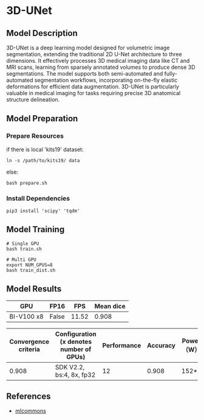 # 3D-UNet

## Model Description

3D-UNet is a deep learning model designed for volumetric image segmentation, extending the traditional 2D U-Net
architecture to three dimensions. It effectively processes 3D medical imaging data like CT and MRI scans, learning from
sparsely annotated volumes to produce dense 3D segmentations. The model supports both semi-automated and fully-automated
segmentation workflows, incorporating on-the-fly elastic deformations for efficient data augmentation. 3D-UNet is
particularly valuable in medical imaging for tasks requiring precise 3D anatomical structure delineation.

## Model Preparation

### Prepare Resources

if there is local 'kits19' dataset:

```shell
ln -s /path/to/kits19/ data
```

else:

```shell
bash prepare.sh
```

### Install Dependencies

```shell
pip3 install 'scipy' 'tqdm'
```

## Model Training

```shell
# Single GPU
bash train.sh

# Multi GPU
export NUM_GPUS=8
bash train_dist.sh
```

## Model Results

| GPU        | FP16  | FPS   | Mean dice |
|------------|-------|-------|-----------|
| BI-V100 x8 | False | 11.52 | 0.908     |

| Convergence criteria | Configuration (x denotes number of GPUs) | Performance | Accuracy | Power（W） | Scalability | Memory utilization（G） | Stability |
|----------------------|------------------------------------------|-------------|----------|------------|-------------|-------------------------|-----------|
| 0.908                | SDK V2.2, bs:4, 8x, fp32                 | 12          | 0.908    | 152\*8     | 0.85        | 19.6\*8                 | 1         |

## References

- [mlcommons](https://github.com/mlcommons/training/tree/master/image_segmentation/pytorch)
